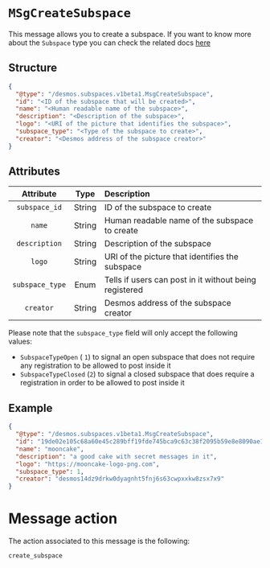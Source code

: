 # `MSgCreateSubspace`
This message allows you to create a subspace. If you want to know more about the `Subspace` type you can check the related
docs [here](docs/02-developers/types/staging/subspaces/subspace.md)

## Structure
```json
{
  "@type": "/desmos.subspaces.v1beta1.MsgCreateSubspace",
  "id": "<ID of the subspace that will be created>",
  "name": "<Human readable name of the subspace>",
  "description": "<Description of the subspace>",
  "logo": "<URI of the picture that identifies the subspace>",
  "subspace_type": "<Type of the subspace to create>",
  "creator": "<Desmos address of the subspace creator>"
}
```

## Attributes
| Attribute | Type | Description |
| :-------: | :----: | :-------- |
| `subspace_id` | String | ID of the subspace to create |
| `name` | String | Human readable name of the subspace to create |
| `description` | String | Description of the subspace |
| `logo` | String | URI of the picture that identifies the subspace |
| `subspace_type` | Enum | Tells if users can post in it without being registered |
| `creator` |  String | Desmos address of the subspace creator |

Please note that the `subspace_type` field will only accept the following values:
- `SubspaceTypeOpen` ( `1`) to signal an open subspace that does not require any registration to be allowed to post inside it
- `SubspaceTypeClosed` (`2`) to signal a closed subspace that does require a registration in order to be allowed to post inside it

## Example
```json
{
  "@type": "/desmos.subspaces.v1beta1.MsgCreateSubspace",
  "id": "19de02e105c68a60e45c289bff19fde745bca9c63c38f2095b59e8e8090ae1af",
  "name": "mooncake",
  "description": "a good cake with secret messages in it",
  "logo": "https://mooncake-logo-png.com",
  "subspace_type": 1,
  "creator": "desmos14dz9drkw0dyagnht5fnj6s63cwpxxkw8zsx7x9"
}
```

# Message action
The action associated to this message is the following:

```
create_subspace
```